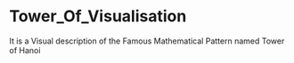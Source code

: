 # Tower_Of_Visualisation
It is a Visual description of the Famous Mathematical Pattern named Tower of Hanoi
